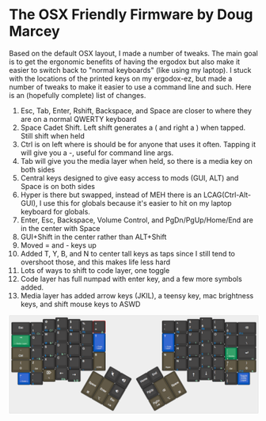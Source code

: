 # The OSX Friendly Firmware by Doug Marcey

Based on the default OSX layout, I made a number of tweaks. The main goal is to get the ergonomic benefits of having the ergodox
but also make it easier to switch back to "normal keyboards" (like using my laptop). I stuck with the locations of the printed keys
on my ergodox-ez, but made a number of tweaks to make it easier to use a command line and such. Here is an (hopefully complete)
list of changes.

1. Esc, Tab, Enter, Rshift, Backspace, and Space are closer to where they are on a normal QWERTY keyboard
2. Space Cadet Shift. Left shift generates a ( and right a ) when tapped. Still shift when held
3. Ctrl is on left where is should be for anyone that uses it often. Tapping it will give you a -, useful for command line args.
4. Tab will give you the media layer when held, so there is a media key on both sides
5. Central keys designed to give easy access to mods (GUI, ALT) and Space is on both sides
6. Hyper is there but swapped, instead of MEH there is an LCAG(Ctrl-Alt-GUI), I use this for globals because it's easier to hit on 
    my laptop keyboard for globals.
7. Enter, Esc, Backspace, Volume Control, and PgDn/PgUp/Home/End are in the center with Space
8. GUI+Shift in the center rather than ALT+Shift
9. Moved = and - keys up
10. Added T, Y, B, and N to center tall keys as taps since I still tend to overshoot those, and this makes life less hard
11. Lots of ways to shift to code layer, one toggle 
12. Code layer has full numpad with enter key, and a few more symbols added. 
13. Media layer has added arrow keys (JKIL), a teensy key, mac brightness keys, and shift mouse keys to ASWD

![dougmarcey_osx](keymap.png)
